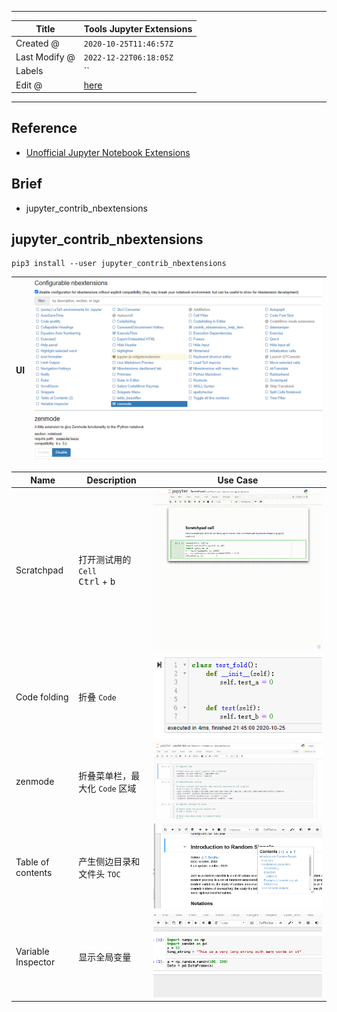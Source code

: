 -----

| Title         | Tools Jupyter Extensions                            |
| ------------- | --------------------------------------------------- |
| Created @     | `2020-10-25T11:46:57Z`                              |
| Last Modify @ | `2022-12-22T06:18:05Z`                              |
| Labels        | \`\`                                                |
| Edit @        | [here](https://github.com/junxnone/xwiki/issues/71) |

-----

## Reference

  - [Unofficial Jupyter Notebook
    Extensions](https://jupyter-contrib-nbextensions.readthedocs.io/en/latest/)

## Brief

  - jupyter\_contrib\_nbextensions

## jupyter\_contrib\_nbextensions

    pip3 install --user jupyter_contrib_nbextensions

| UI | ![image](media/5b36e20f1062ea68dc491af084f4bae1eeccf97c.png) |
| -- | ------------------------------------------------------------ |

| Name               | Description                                       | Use Case                                                          |
| ------------------ | ------------------------------------------------- | ----------------------------------------------------------------- |
| Scratchpad         | 打开测试用的 `Cell` <br> <kbd>Ctrl</kbd> + <kbd>b</kbd> | ![demo](media/0bbf4e770cbc0752027784d8feb6a6e3bb761954.gif)       |
| Code folding       | 折叠 `Code`                                         | ![6JUoW9fLV9](media/7b1c75e5cdd56381fd20d11fae813b839afef7cf.gif) |
| zenmode            | 折叠菜单栏，最大化 `Code` 区域                               | ![z](media/584c5af6fc8e4db30f2627c581b51a4ac4b3766c.gif)          |
| Table of contents  | 产生侧边目录和文件头 `TOC`                                  | ![t](media/4b61272a979f2630136c6bf56c703e4d95b99526.gif)          |
| Variable Inspector | 显示全局变量                                            | ![v](media/b3322101d46b71193f5f373c272e3ebfe9ada643.gif)          |

